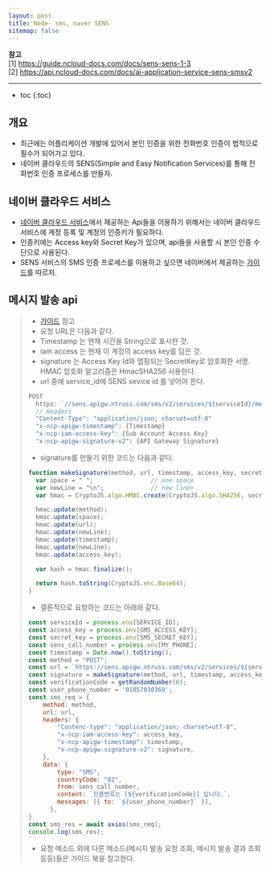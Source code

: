 ```yaml
---
layout: post
title: Node- sms, naver SENS 
sitemap: false
---
```


**참고**  
[1] <https://guide.ncloud-docs.com/docs/sens-sens-1-3>  
[2] <https://api.ncloud-docs.com/docs/ai-application-service-sens-smsv2>
* * *  

* toc
{:toc}

## 개요
* 최근에는 어플리케이션 개발에 있어서 본인 인증을 위한 전화번호 인증이 법적으로 필수가 되어가고 있다.
* 네이버 클라우드의 SENS(Simple and Easy Notification Services)를 통해 전화번호 인증 프로세스를 만들자.

## 네이버 클라우드 서비스
* [네이버 클라우드 서비스](https://www.ncloud.com/mypage/manage)에서 제공하는 Api들을 이용하기 위해서는 네이버 클라우드 서비스에 계정 등록 및 계정의 인증키가 필요하다.
* 인증키에는 Access key와 Secret Key가 있으며, api들을 사용할 시 본인 인증 수단으로 사용된다.
* SENS 서비스의 SMS 인증 프로세스를 이용하고 싶으면 네이버에서 제공하는 [가이드](https://guide.ncloud-docs.com/docs/sens-sens-1-2)를 따르자.

## 메시지 발송 api
> * [가이드](https://api.ncloud-docs.com/docs/ai-application-service-sens-smsv2) 참고
> * 요청 URL은 다음과 같다.
> * Timestamp 는 현재 시간을 String으로 표시한 것.
> * iam access 는 현재 이 계정의 access key를 담은 것.
> * signature 는 Access Key Id와 맵핑되는 SecretKey로 암호화한 서명. HMAC 암호화 알고리즘은 HmacSHA256 사용한다.
> * url 중에 service_id에 SENS sevice id 를 넣어야 한다.  
> ```js
> POST  
>   https: `//sens.apigw.ntruss.com/sms/v2/services/${serviceId}/messages`
>   // Headers
>   "Content-Type": "application/json; charset=utf-8"  
>   "x-ncp-apigw-timestamp": {Timestamp}  
>   "x-ncp-iam-access-key": {Sub Account Access Key}  
>   "x-ncp-apigw-signature-v2": {API Gateway Signature}  
> ```
> * signature를 만들기 위한 코드는 다음과 같다.
> ```js
> function makeSignature(method, url, timestamp, access_key, secret_key) {
> 	var space = " ";				// one space
> 	var newLine = "\n";				// new line> 
> 	var hmac = CryptoJS.algo.HMAC.create(CryptoJS.algo.SHA256, secret_key);
> 
> 	hmac.update(method);
> 	hmac.update(space);
> 	hmac.update(url);
> 	hmac.update(newLine);
> 	hmac.update(timestamp);
> 	hmac.update(newLine);
> 	hmac.update(access_key);
> 
> 	var hash = hmac.finalize();
> 
> 	return hash.toString(CryptoJS.enc.Base64);
> }
> ```
> * 결론적으로 요청하는 코드는 아래와 같다.
> ```js   
> const serviceId = process.env[SERVICE_ID];
> const access_key = process.env[SMS_ACCESS_KEY];
> const secret_key = process.env[SMS_SECRET_KEY];
> const sens_call_number = process.env[MY_PHONE];
> const timestamp = Date.now().toString();
> const method = "POST";
> const url = `https://sens.apigw.ntruss.com/sms/v2/services/${serviceId}/messages`;
> const signature = makeSignature(method, url, timestamp, access_key, secret_key);
> const verificationCode = getRandomNumber(6);
> const user_phone_number = '01057030369';
> const sms_req = {
>     method: method,
>     url: url,
>     headers: {
>         "Contenc-type": "application/json; charset=utf-8",
>         "x-ncp-iam-access-key": access_key,
>         "x-ncp-apigw-timestamp": timestamp,
>         "x-ncp-apigw-signature-v2": signature,
>     },
>     data: {
>         type: "SMS",
>         countryCode: "82",
>         from: sens_call_number,
>         content: `인증번호는 [${verificationCode}] 입니다.`,
>         messages: [{ to: `${user_phone_number}` }],
>       }, 
> }
> const sms_res = await axios(sms_req);
> console.log(sms_res);
> ```
> * 요청 메소드 외에 다른 메소드(메시지 발송 요청 조회, 메시지 발송 결과 조회 등등)들은 가이드 북을 참고한다.